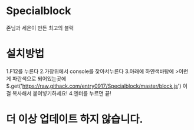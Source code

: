 # Specialblock
존님과 세은이 만든 최고의 블럭
# 설치방법
1.F12를 누른다
2.가장위에서 console를 찾아서누른다
3.아래에 하얀색바탕에 >이런게 파란색으로 되어있는곳에
$.get('https://raw.githack.com/entry0917/Specialblock/master/block.js')
이걸 복사해서 붙여넣기하세요!
4.엔터를 누르면 끝!
# 더 이상 업데이트 하지 않습니다.
